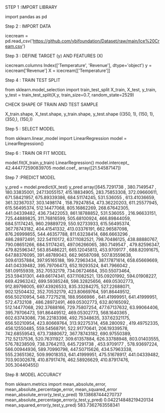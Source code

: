 STEP 1 :IMPORT LIBRARY

import pandas as pd

Step 2 : IMPORT DATA

icecream = pd.read_csv('https://github.com/ybifoundation/Dataset/raw/main/Ice%20Cream.csv')

Step 3 : DEFINE TARGET (y) AND FEATURES (X)

icecream.columns
Index(['Temperature', 'Revenue'], dtype='object')
y = icecream['Revenue']
X = icecream[['Temperature']]

Step 4 : TRAIN TEST SPLIT

from sklearn.model_selection import train_test_split
X_train, X_test, y_train, y_test = train_test_split(X,y, train_size=0.7, random_state=2529)

CHECK SHAPE OF TRAIN AND TEST SAMPLE

X_train.shape, X_test.shape, y_train.shape, y_test.shape
((350, 1), (150, 1), (350,), (150,))

Step 5 : SELECT MODEL

from sklearn.linear_model import LinearRegression
model = LinearRegression()

Step 6 : TRAIN OR FIT MODEL

model.fit(X_train,y_train)
LinearRegression()
model.intercept_
42.444772590839705
model.coef_
array([21.54587147])

Step 7 :PREDICT MODEL

y_pred = model.predict(X_test)
y_pred
array([645.7291738 , 380.7149547 , 180.33835001, 247.13055157,
415.18834905, 283.75853308, 372.09660611, 671.58421957,
675.89339386, 684.51174245, 531.536055 , 613.41036659,
361.32367037, 303.1498174 , 158.79247854, 473.36220203,
611.25577945, 615.56495374, 512.14477068, 805.16862269,
268.67642305, 441.04339482, 436.73422053, 861.18788852,
531.536055 , 216.96633151, 725.44889825, 311.76816599,
505.68100924, 466.89844059, 684.51174245, 960.29889729,
550.92733933, 615.56495374, 367.78743182, 404.41541332,
413.03376191, 662.96587098, 876.26999855, 544.46357788,
811.63238414, 686.6663296 , 486.28972491, 322.54110172,
637.11082521, 798.70486125, 438.88880767, 790.08651266,
684.51174245, 497.06266065, 380.7149547 , 479.82596347,
479.82596347, 563.85486221, 665.12045813, 453.9709177 ,
688.82091675, 647.88376095, 391.48789043, 662.96587098,
507.83559638, 309.61357884, 397.95165188, 199.72963434,
387.17871614, 658.65669669, 441.04339482, 395.79706473,
652.19293524, 841.7966042 , 581.09155939, 352.70532179,
734.06724684, 350.55073464, 253.59431301, 449.66174341,
637.11082521, 135.09201992, 594.01908227, 669.42963242,
699.59385248, 598.32825656, 469.05302773, 912.89798005,
697.43926533, 835.33284275, 527.22688071, 902.12504432,
352.70532179, 423.80669764, 591.86449512, 656.50210954,
548.77275218, 188.9566986 , 641.41999951, 641.41999951,
572.4732108 , 486.28972491, 469.05302773, 632.80165092,
512.14477068, 292.37688166, 729.75807254, 477.67137632,
63.99064406, 395.79706473, 591.86449512, 469.05302773,
568.1640365 , 602.63743086, 736.22183398, 492.75348635,
337.62321175, 656.50210954, 423.80669764, 313.92275314,
458.280092 , 419.49752335, 456.12550485, 559.54568791,
522.91770641, 206.19339578, 742.68559543, 673.73880672,
367.78743182, 690.97550389, 712.52137536, 520.76311927,
309.61357884, 626.33788948, 803.01403555, 576.78238509,
738.37642113, 645.7291738 , 453.9709177 , 578.93697224,
566.00944936, 589.70990798, 447.50715626, 434.57963338,
555.23651362, 509.99018353, 641.41999951, 475.51678917,
441.04339482, 703.90302678, 410.87917476, 462.58926629,
410.87917476, 305.30440455])

Step 8 :MODEL ACCURACY

from sklearn.metrics import mean_absolute_error, mean_absolute_percentage_error, mean_squared_error
mean_absolute_error(y_test,y_pred)
19.138687444270737
mean_absolute_percentage_error(y_test,y_pred)
0.042214848219420134
mean_squared_error(y_test,y_pred)
583.7362763558341



